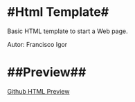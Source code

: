 
#Html Template#
==========

Basic HTML template to start a Web page.

Autor: Francisco Igor 



##Preview##
==========

[Github HTML Preview](https://htmlpreview.github.io/?https://raw.githubusercontent.com/fraigo/html_template/master/index.html)
